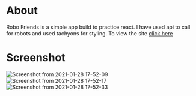 # About

Robo Friends is a simple app build to practice react. I have used api to call for robots and used tachyons for styling. To view the site [click here](robo-friends-saad.netlify.app) 

# Screenshot

![Screenshot from 2021-01-28 17-52-09](https://user-images.githubusercontent.com/44047478/106138798-9a7dfe80-6192-11eb-9a75-d03b9c662c95.png)
![Screenshot from 2021-01-28 17-52-17](https://user-images.githubusercontent.com/44047478/106138811-9fdb4900-6192-11eb-832a-349fa1664eb8.png)
![Screenshot from 2021-01-28 17-52-33](https://user-images.githubusercontent.com/44047478/106138835-a4076680-6192-11eb-9faa-56c3e0649453.png)

